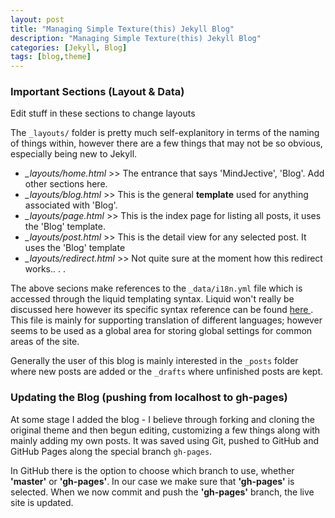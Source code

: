 ```yaml
---
layout: post
title: "Managing Simple Texture(this) Jekyll Blog"
description: "Managing Simple Texture(this) Jekyll Blog"
categories: [Jekyll, Blog]
tags: [blog,theme]
---
```



### Important Sections (Layout & Data)

Edit stuff in these sections to change layouts 

The `_layouts/` folder is pretty much self-explanitory in terms of the naming of things within, however there are a few things that may not be so obvious, especially being new to Jekyll.

* *_layouts/home.html* >> The entrance that says 'MindJective', 'Blog'. Add other sections here.
* *_layouts/blog.html* >> This is the general **template** used for anything associated with 'Blog'.
* *_layouts/page.html* >> This is the index page for listing all posts, it uses the 'Blog' template.
* *_layouts/post.html* >> This is the detail view for any selected post. It uses the 'Blog' template
* *_layouts/redirect.html* >> Not quite sure at the moment how this redirect works.. . . 

The above secions make references to the `_data/i18n.yml` file which is accessed through the liquid templating syntax. Liquid won't really be discussed here however its specific syntax reference can be found [ here ](https://shopify.github.io/liquid/). This file is mainly for supporting translation of different languages; however seems to be used as a global area for storing global settings for common areas of the site.

Generally the user of this blog is mainly interested in the `_posts` folder where new posts are added or the `_drafts` where unfinished posts are kept.

### Updating the Blog (pushing from localhost to gh-pages)

At some stage I added the blog - I believe through forking and cloning the original theme and then begun editing, customizing a few things along with mainly adding my own posts. It was saved using Git, pushed to GitHub and GitHub Pages along the special branch `gh-pages`.

In GitHub there is the option to choose which branch to use, whether **'master'** or **'gh-pages'**. In our case we make sure that **'gh-pages'** is selected. When we now commit and push the **'gh-pages'** branch, the live site is updated.
